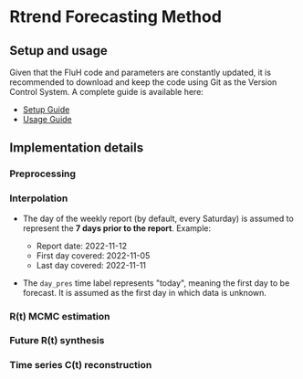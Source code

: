 # Rtrend Forecasting Method


## Setup and usage 

Given that the FluH code and parameters are constantly updated, it is recommended to download and keep the code using Git as the Version Control System. A complete guide is available here: 

- [Setup Guide](./docs/setup_guide.md)
- [Usage Guide](./docs/usage_guide.md)


## Implementation details

### Preprocessing

### Interpolation

* The day of the weekly report (by default, every Saturday) is assumed to represent the **7 days prior to the report**. Example:
	* Report date: 2022-11-12
	* First day covered: 2022-11-05
	* Last day covered: 2022-11-11

* The `day_pres` time label represents "today", meaning the first day to be forecast. It is assumed as the first day in which data is unknown.

### R(t) MCMC estimation

### Future R(t) synthesis

### Time series C(t) reconstruction
